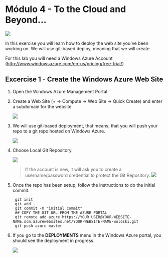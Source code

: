 # Módulo 4 - To the Cloud and Beyond...

![](http://2.bp.blogspot.com/-mcZg2vTqzLQ/TZ-Dg2lNtiI/AAAAAAAABqM/M-rPoRG0m18/s1600/buzz-lightyear-toy-story-murals.jpg)

In this exercise you will learn how to deploy the web site you've been working on. We will use git-based deploy, meaning that we will create 

For this lab you will need a Windows Azure Account (<http://www.windowsazure.com/en-us/pricing/free-trial/>)

## Excercise 1 - Create the Windows Azure Web Site

1. Open the Windows Azure Management Portal 

2. Create a Web Site (+ -> Compute -> Web Site -> Quick Create) and enter a subdomain for the website

    ![](http://puu.sh/2H310.png)

3. We will use git-based deployment, that means, that you will push your repo to a git repo hosted on Windows Azure.

    ![](http://puu.sh/2H36A.png)

4. Choose Local Git Repository.

    ![](http://puu.sh/2H3c5.png)

    > If the account is new, it will ask you to create a username/password credential to protect the Git Repository.
    ![](http://puu.sh/2H6kL.png)

5. Once the repo has been setup, follow the instructions to do the initial commit.

        git init
        git add .
        git commit -m "initial commit"
        ## COPY THE GIT URL FROM THE AZURE PORTAL
        git remote add azure https://YOUR_USER@YOUR-WEBSITE-NAME.scm.azurewebsites.net/YOUR-WEBSITE-NAME-woloski.git
        git push azure master

6. If you go to the **DEPLOYMENTS** menu in the Windows Azure portal, you should see the deployment in progress.

    ![](http://puu.sh/2HfVQ.png)

